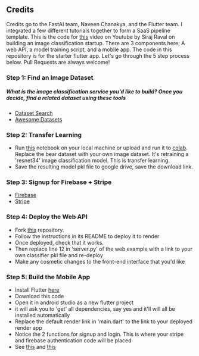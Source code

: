 ## Credits

Credits go to the FastAI team, Naveen Chanakya, and the Flutter team. I integrated a few different tutorials together to form a SaaS pipeline template. This is the code for [this](https://youtu.be/CzPYgRaYWUA) video on Youtube by Siraj Raval on building an image classification startup. There are 3 components here; A web API, a model training script, and a mobile app. The code in this repository is for the starter flutter app. Let's go through the 5 step process below. Pull Requests are always welcome!

### Step 1: Find an Image Dataset

##### What is the image classification service you'd like to build? Once you decide, find a related dataset using these tools
- [Dataset Search](https://toolbox.google.com/datasetsearch)
- [Awesome Datasets](https://github.com/awesomedata/awesome-public-datasets)

### Step 2: Transfer Learning

- Run [this](https://github.com/naveenchanakya/bear-classifier/blob/master/bear_classifier.ipynb) notebook on your local machine or upload and run it to [colab](colab.research.google.com). Replace the bear dataset with your own image dataset. It's retraining a 'resnet34' image classification model. This is transfer learning.
- Save the resulting model pkl file to google drive, save the download link.

### Step 3: Signup for Firebase + Stripe
- [Firebase](http://firebase.com)
- [Stripe](https://stripe.com)

### Step 4: Deploy the Web API 

- Fork [this](https://github.com/render-examples/fastai-v3) repository.
- Follow the instructions in its README to deploy it to render
- Once deployed, check that it works. 
- Then replace line 12 in 'server.py' of the web example with a link to your own classifier pkl file and re-deploy
- Make any cosmetic changes to the front-end interface that you'd like

### Step 5: Build the Mobile App

- Install Flutter [here](https://flutter.dev/docs/get-started/install) 
- Download this code
- Open it in android studio as a new flutter project
- it will ask you to 'get' all dependencies, say yes and it'll will all be installed automatically
- Replace the default render link in 'main.dart' to the link to your deployed render app
- Notice the 2 functions for signup and login. This is where your stripe and firebase authentication
code will be placed
- See [this](https://firebase.google.com/docs/flutter/setup) and [this](https://pub.dev/packages/stripe_payment)

